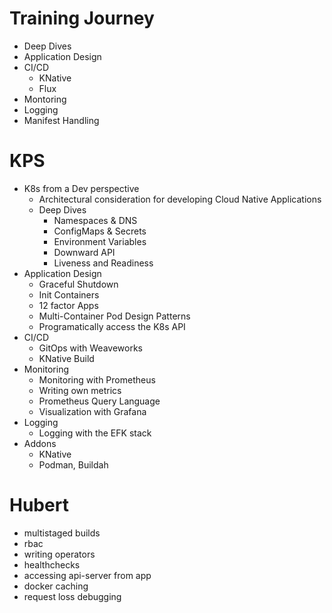 # Training Journey
* Deep Dives
* Application Design
* CI/CD
  * KNative
  * Flux
* Montoring
* Logging
* Manifest Handling

# KPS
* K8s from a Dev perspective
  * Architectural consideration for developing Cloud Native Applications
  * Deep Dives
    * Namespaces & DNS
    * ConfigMaps & Secrets
    * Environment Variables
    * Downward API
    * Liveness and Readiness
* Application Design
  * Graceful Shutdown
  * Init Containers
  * 12 factor Apps
  * Multi-Container Pod Design Patterns
  * Programatically access the K8s API
* CI/CD
  * GitOps with Weaveworks
  * KNative Build
* Monitoring
  * Monitoring with Prometheus
  * Writing own metrics
  * Prometheus Query Language
  * Visualization with Grafana
* Logging
  * Logging with the EFK stack
* Addons
  * KNative
  * Podman, Buildah

# Hubert
* multistaged builds
* rbac
* writing operators
* healthchecks
* accessing api-server from app
* docker caching
* request loss debugging
